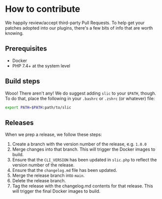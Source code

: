 # How to contribute

We happily review/accept third-party Pull Requests. To help get your patches adopted into our plugins, there's a few bits of info that are worth knowing.

## Prerequisites

* Docker
* PHP 7.4+ at the system level

## Build steps

Wooo! There aren't any! We do suggest adding `slic` to your `$PATH`, though. To do that, place the following in your `.bashrc` or `.zshrc` (or whatever) file:

```bash
export PATH=$PATH:path/to/slic
```

## Releases

When we prep a release, we follow these steps:

1. Create a branch with the version number of the release, e.g. `1.0.0`
2. Merge changes into that branch. This will trigger the Docker images to build.
3. Ensure that the `CLI_VERSION` has been updated in `slic.php` to reflect the version number of the release.
4. Ensure that the `changelog.md` file has been updated.
5. Merge the release branch into `main`.
6. Delete the release branch.
7. Tag the release with the changelog.md contents for that release. This will trigger the final Docker images to build.